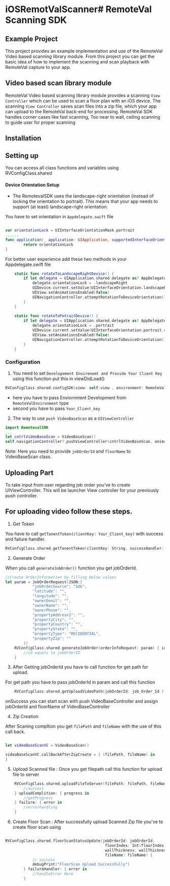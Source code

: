 # iOSRemotValScanner# RemoteVal Scanning SDK

## Example Project

This project provides an example implementation and use of the RemoteVal Video based scanning
library module. From this project you can get the basic idea of how to implement the scanning and
scan playback with RemoteVal capture to your app.

## Video based scan library module

RemoteVal Video based scanning library module provides a scanning `View Controller` which can be used to
scan a floor plan with an iOS device. The scanning `View Controller` saves scan files into a zip file,
which your app can upload to the RemoteVal back-end for processing. RemoteVal SDK handles corner
cases like fast scanning, Too near to wall, ceiling scanning to guide user for proper scanning

## Installation

<!--The prefer way to install RemoteVal SDK is integrate framwork in your project Follow these steps -->
<!--1. Select Project target-->
<!--2. Select `General` tab-->
<!--3. Click on plush button under `Framworks,Libraries, and Embedded Content`-->

## Setting up

You can access all class functions and variables using RVConfigClass.shared 

#### Device Orientation Setup
- The RemotevalSDK uses the landscape-right orientation (instead of locking the orientation to portrait). This means that your app needs to support (at least) landscape-right orientation.

You have to set orientation in `Appdelegate.swift` file 
```swift

var orientationLock = UIInterfaceOrientationMask.portrait
......
func application(_ application: UIApplication, supportedInterfaceOrientationsFor window: UIWindow?) -> UIInterfaceOrientationMask {
        return orientationLock
}

```

For better user experience add these two methods in your Appdelegate.swift file

```swift 
    static func rotateToLandscapeRightDevice() {
        if let delegate = UIApplication.shared.delegate as? AppDelegate {
            delegate.orientationLock = .landscapeRight
            UIDevice.current.setValue(UIInterfaceOrientation.landscapeRight.rawValue, forKey: "orientation")
            UIView.setAnimationsEnabled(false)
            UINavigationController.attemptRotationToDeviceOrientation()
        }
    }
    
    static func rotateToPotraitDevice() {
        if let delegate = UIApplication.shared.delegate as? AppDelegate {
            delegate.orientationLock = .portrait
            UIDevice.current.setValue(UIInterfaceOrientation.portrait.rawValue, forKey: "orientation")
            UIView.setAnimationsEnabled(false)
            UINavigationController.attemptRotationToDeviceOrientation()
        }
    }

```

### Configuration
1. You need to set `Developement Envirenemt and Provide Your Client Key` using this function put this in viewDidLoad()
```swift
RVConfigClass.shared.configSDK(view: self.view , environment: RemoteValEnvironmet.dev, clientKey: `Your_Client_key`)
```

- here you have to pass Enviornment Development from `RemoteValEnvironment` type
- second you have to pass `Your_Client_key`

2. The way to use `push VideoBaseScan` as a `UIViewController`

```swift
import RemotevalSDK
...
let cntrlVideoBaseScan = VideoBaseScan()
self.navigationController?.pushViewController(cntrlVideoBaseScan, animated: true)
```
Note: Here you need to provide `jobOrderId` and `floorName` to VideoBaseScan class.



## Uploading Part

To take input from user regarding job order you've to create UIViewController. This will be launcher View controller for your previously push controller.

## For uploading video follow these steps.

1. Get Token

You have to call `getTanentToken(clientKey: Your_Client_key)` with success and failure handler.

```swift
RVConfigClass.shared.getTanentToken(clientKey: String, successHandler: (() -> Void), failureHandler: ((RemotValSDKError) -> Void))
```


2. Generate Order

When you call `generateJobOrder()` function you get jobOrderId.

```swift
//Create OrderInformation by filling below values
let param = JobOrderRequest(JSON:[
            "jobOrderSource": "Sdk",
            "latitude": "",
            "longitude": "",
            "ownerEmail": "",
            "ownerName": "",
            "ownerPhone": "",
            "propertyAddress1": "",
            "propertyCity": "",
            "propertyCountry": "",
            "propertyState": "",
            "propertyType": "RECIDENTIAL",
            "propertyZip": ""
        ])
    RVConfigClass.shared.generateJobOrder(orderInfoRequest: param) { id in
        //id equals to jobOrderID
    }
```

3. After Getting jobOrderId you have to call function for get path for upload.

For get path you have to pass jobOrderId in param and call this function 

```swift 
    RVConfigClass.shared.getUploadVideoPath(jobOrderId: job_Order_Id )
```
 
onSuccess you can start scan with push VideoBaseController and assign jobOrderId and floorName of VideoBaseController 

4. Zip Creation

After Scaning compltion you get `filePath` and `fileName` with the use of this call back.

```swift

let videoBaseScanVC = VideoBaseScan()

videoBaseScanVC.callBackAfterZipCreate = { (filePath, fileName) in
}

```


5. Upload Scanned file : Once you get filepath call this function for upload file to server

```swift
    RVConfigClass.shared.uploadFileToServer(filePath: filePath, fileName: fileName) {
        //success
    } uploadComplition: { progress in
        //getProgress
    } failure: { error in
        //errorhandling
    }
```

6. Create Floor Scan : After successfully upload Scanned Zip file you've to create floor scan using

```swift

RVConfigClass.shared.floorScanStatusUpdate(jobOrderId: jobOrderId, 
                                            floorIndex: Int(floorIndex) ?? 0, 
                                            wallThickness: wallThickness, 
                                            fileName: fileName) {
            // success
            debugPrint("FloorScan Upload SuccessFully")
        } failureHandler: { error in
            //handleError Here
        }
```
